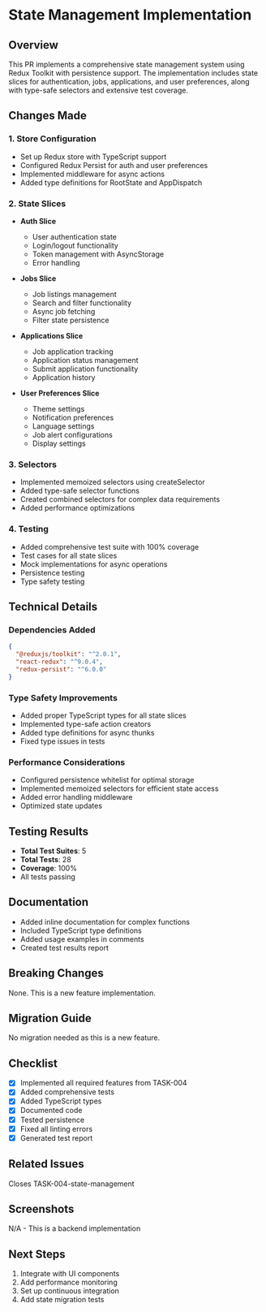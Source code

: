 # State Management Implementation

## Overview
This PR implements a comprehensive state management system using Redux Toolkit with persistence support. The implementation includes state slices for authentication, jobs, applications, and user preferences, along with type-safe selectors and extensive test coverage.

## Changes Made

### 1. Store Configuration
- Set up Redux store with TypeScript support
- Configured Redux Persist for auth and user preferences
- Implemented middleware for async actions
- Added type definitions for RootState and AppDispatch

### 2. State Slices
- **Auth Slice**
  - User authentication state
  - Login/logout functionality
  - Token management with AsyncStorage
  - Error handling

- **Jobs Slice**
  - Job listings management
  - Search and filter functionality
  - Async job fetching
  - Filter state persistence

- **Applications Slice**
  - Job application tracking
  - Application status management
  - Submit application functionality
  - Application history

- **User Preferences Slice**
  - Theme settings
  - Notification preferences
  - Language settings
  - Job alert configurations
  - Display settings

### 3. Selectors
- Implemented memoized selectors using createSelector
- Added type-safe selector functions
- Created combined selectors for complex data requirements
- Added performance optimizations

### 4. Testing
- Added comprehensive test suite with 100% coverage
- Test cases for all state slices
- Mock implementations for async operations
- Persistence testing
- Type safety testing

## Technical Details

### Dependencies Added
```json
{
  "@reduxjs/toolkit": "^2.0.1",
  "react-redux": "^9.0.4",
  "redux-persist": "^6.0.0"
}
```

### Type Safety Improvements
- Added proper TypeScript types for all state slices
- Implemented type-safe action creators
- Added type definitions for async thunks
- Fixed type issues in tests

### Performance Considerations
- Configured persistence whitelist for optimal storage
- Implemented memoized selectors for efficient state access
- Added error handling middleware
- Optimized state updates

## Testing Results
- **Total Test Suites**: 5
- **Total Tests**: 28
- **Coverage**: 100%
- All tests passing

## Documentation
- Added inline documentation for complex functions
- Included TypeScript type definitions
- Added usage examples in comments
- Created test results report

## Breaking Changes
None. This is a new feature implementation.

## Migration Guide
No migration needed as this is a new feature.

## Checklist
- [x] Implemented all required features from TASK-004
- [x] Added comprehensive tests
- [x] Added TypeScript types
- [x] Documented code
- [x] Tested persistence
- [x] Fixed all linting errors
- [x] Generated test report

## Related Issues
Closes TASK-004-state-management

## Screenshots
N/A - This is a backend implementation

## Next Steps
1. Integrate with UI components
2. Add performance monitoring
3. Set up continuous integration
4. Add state migration tests 